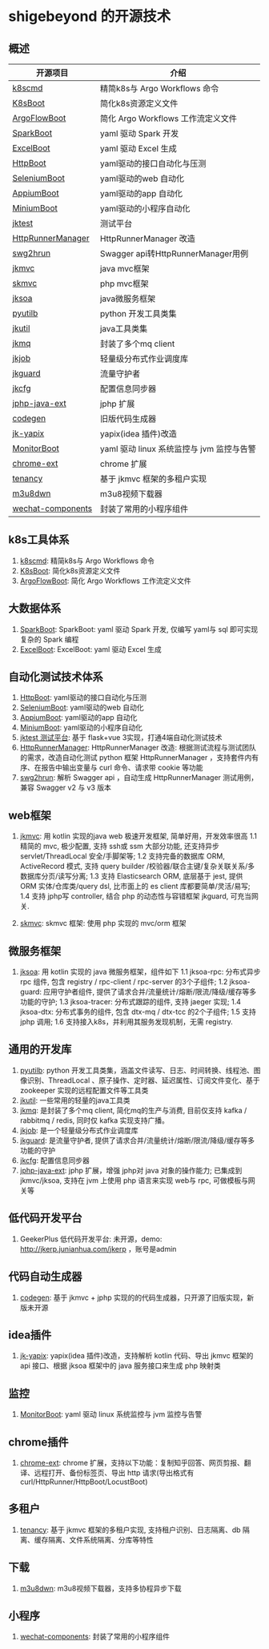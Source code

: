 # shigebeyond 的开源技术
## 概述

|  开源项目 | 介绍  |
| ------------ | ------------ |
| [k8scmd](https://github.com/shigebeyond/k8scmd) | 精简k8s与 Argo Workflows 命令 |
| [K8sBoot](https://github.com/shigebeyond/K8sBoot) | 简化k8s资源定义文件 |
| [ArgoFlowBoot](https://github.com/shigebeyond/ArgoFlowBoot) | 简化 Argo Workflows 工作流定义文件 |
| [SparkBoot](https://github.com/shigebeyond/SparkBoot) | yaml 驱动 Spark 开发 |
| [ExcelBoot](https://github.com/shigebeyond/ExcelBoot) | yaml 驱动 Excel 生成 |
| [HttpBoot](https://github.com/shigebeyond/HttpBoot) | yaml驱动的接口自动化与压测 |
| [SeleniumBoot](https://github.com/shigebeyond/SeleniumBoot) | yaml驱动的web 自动化 |
| [AppiumBoot](https://github.com/shigebeyond/AppiumBoot) | yaml驱动的app 自动化 |
| [MiniumBoot](https://github.com/shigebeyond/MiniumBoot) | yaml驱动的小程序自动化 |
| [jktest](https://www.zhihu.com/zvideo/1630268717249634304) | 测试平台 |
| [HttpRunnerManager](https://github.com/shigebeyond/HttpRunnerManager) | HttpRunnerManager 改造 |
| [swg2hrun](https://github.com/shigebeyond/swg2hrun) | Swagger api转HttpRunnerManager用例 |
| [jkmvc](https://github.com/shigebeyond/jkmvc) | java mvc框架 |
| [skmvc](https://github.com/shigebeyond/skmvc) | php mvc框架 |
| [jksoa](https://github.com/shigebeyond/jksoa) | java微服务框架 |
| [pyutilb](https://github.com/shigebeyond/pyutilb) | python 开发工具类集 |
| [jkutil](https://github.com/shigebeyond/jkutil) | java工具类集 |
| [jkmq](https://github.com/shigebeyond/jkmq) | 封装了多个mq client |
| [jkjob](https://github.com/shigebeyond/jkjob) | 轻量级分布式作业调度库 |
| [jkguard](https://github.com/shigebeyond/jkguard) | 流量守护者 |
| [jkcfg](https://github.com/shigebeyond/jkcfg) | 配置信息同步器 |
| [jphp-java-ext](https://github.com/shigebeyond/jphp-java-ext) | jphp 扩展 |
| [codegen](https://github.com/shigebeyond/codegen) | 旧版代码生成器 |
| [jk-yapix](https://github.com/shigebeyond/jk-yapix) | yapix(idea 插件)改造 |
| [MonitorBoot](https://github.com/shigebeyond/MonitorBoot) | yaml 驱动 linux 系统监控与 jvm 监控与告警  |
| [chrome-ext](https://github.com/shigebeyond/chrome-ext) | chrome 扩展 |
| [tenancy](https://github.com/shigebeyond/tenancy) | 基于 jkmvc 框架的多租户实现 |
| [m3u8dwn](https://github.com/shigebeyond/m3u8dwn) | m3u8视频下载器 |
| [wechat-components](https://github.com/shigebeyond/wechat-components) | 封装了常用的小程序组件 |

## k8s工具体系
1. [k8scmd](https://github.com/shigebeyond/k8scmd): 精简k8s与 Argo Workflows 命令
2. [K8sBoot](https://github.com/shigebeyond/K8sBoot): 简化k8s资源定义文件
3. [ArgoFlowBoot](https://github.com/shigebeyond/ArgoFlowBoot): 简化 Argo Workflows 工作流定义文件

## 大数据体系
1. [SparkBoot](https://github.com/shigebeyond/SparkBoot): SparkBoot: yaml 驱动 Spark 开发, 仅编写 yaml与 sql 即可实现复杂的 Spark 编程 
2. [ExcelBoot](https://github.com/shigebeyond/ExcelBoot): ExcelBoot: yaml 驱动 Excel 生成 

## 自动化测试技术体系
1. [HttpBoot](https://github.com/shigebeyond/HttpBoot): yaml驱动的接口自动化与压测
2. [SeleniumBoot](https://github.com/shigebeyond/SeleniumBoot): yaml驱动的web 自动化
3. [AppiumBoot](https://github.com/shigebeyond/AppiumBoot): yaml驱动的app 自动化
4. [MiniumBoot](https://github.com/shigebeyond/MiniumBoot): yaml驱动的小程序自动化
5. [jktest 测试平台](https://www.zhihu.com/zvideo/1630268717249634304): 基于 flask+vue 3实现，打通4端自动化测试技术
6. [HttpRunnerManager](https://github.com/shigebeyond/HttpRunnerManager): HttpRunnerManager 改造: 根据测试流程与测试团队的需求，改造自动化测试 python 框架 HttpRunnerManager ，支持套件内有序、在报告中输出变量与 curl 命令、请求带 cookie 等功能 
7. [swg2hrun](https://github.com/shigebeyond/swg2hrun): 解析 Swagger api ，自动生成 HttpRunnerManager 测试用例，兼容 Swagger v2 与 v3 版本 

## web框架
1. [jkmvc](https://github.com/shigebeyond/jkmvc): 用 kotlin 实现的java web 极速开发框架, 简单好用，开发效率很高
1.1 精简的 mvc, 极少配置, 支持 ssh或 ssm 大部分功能, 还支持异步 servlet/ThreadLocal 安全/手脚架等;
1.2 支持完备的数据库 ORM, ActiveRecord 模式, 支持 query builder /校验器/联合主键/复杂关联关系/多数据库分页/读写分离;
1.3 支持 Elasticsearch ORM, 底层基于 jest, 提供 ORM 实体/仓库类/query dsl, 比市面上的 es client 库都要简单/灵活/易写;
1.4 支持 jphp写 controller, 结合 php 的动态性与容错框架 jkguard, 可充当网关.

2. [skmvc](https://github.com/shigebeyond/skmvc): skmvc 框架: 使用 php 实现的 mvc/orm 框架 

## 微服务框架
1. [jksoa](https://github.com/shigebeyond/jksoa): 用 kotlin 实现的 java 微服务框架，组件如下
1.1 jksoa-rpc: 分布式异步 rpc 组件, 包含 registry / rpc-client / rpc-server 的3个子组件;
1.2 jksoa-guard: 应用守护者组件, 提供了请求合并/流量统计/熔断/限流/降级/缓存等多功能的守护;
1.3 jksoa-tracer: 分布式跟踪的组件, 支持 jaeger 实现;
1.4 jksoa-dtx: 分布式事务的组件, 包含 dtx-mq / dtx-tcc 的2个子组件;
1.5 支持 jphp 调用;
1.6 支持接入k8s，并利用其服务发现机制，无需 registry.

## 通用的开发库
1. [pyutilb](https://github.com/shigebeyond/pyutilb): python 开发工具类集，涵盖文件读写、日志、时间转换、线程池、图像识别、ThreadLocal 、原子操作、定时器、延迟属性、订阅文件变化、基于 zookeeper 实现的远程配置文件等工具类 
2. [jkutil](https://github.com/shigebeyond/jkutil): 一些常用的轻量的java工具类
2. [jkmq](https://github.com/shigebeyond/jkmq): 是封装了多个mq client, 简化mq的生产与消费, 目前仅支持 kafka / rabbitmq / redis, 同时仅 kafka 实现支持广播。 
3. [jkjob](https://github.com/shigebeyond/jkjob): 是一个轻量级分布式作业调度库
4. [jkguard](https://github.com/shigebeyond/jkguard): 是流量守护者, 提供了请求合并/流量统计/熔断/限流/降级/缓存等多功能的守护
5. [jkcfg](https://github.com/shigebeyond/jkcfg): 配置信息同步器
3. [jphp-java-ext](https://github.com/shigebeyond/jphp-java-ext): jphp 扩展，增强 jphp对 java 对象的操作能力; 已集成到 jkmvc/jksoa, 支持在 jvm 上使用 php 语言来实现 web与 rpc, 可做模板与网关等 

## 低代码开发平台
1. GeekerPlus 低代码开发平台: 未开源，demo: http://jkerp.junianhua.com/jkerp ，账号是admin

## 代码自动生成器
1. [codegen](https://github.com/shigebeyond/codegen): 基于 jkmvc + jphp 实现的的代码生成器，只开源了旧版实现，新版未开源

## idea插件
1. [jk-yapix](https://github.com/shigebeyond/jk-yapix): yapix(idea 插件)改造，支持解析 kotlin 代码、导出 jkmvc 框架的 api 接口、根据 jksoa 框架中的 java 服务接口来生成 php 映射类 

## 监控
1. [MonitorBoot](https://github.com/shigebeyond/MonitorBoot): yaml 驱动 linux 系统监控与 jvm 监控与告警 

## chrome插件
1. [chrome-ext](https://github.com/shigebeyond/chrome-ext): chrome 扩展，支持以下功能：复制知乎回答、网页剪报、翻译、远程打开、备份标签页、导出 http 请求(导出格式有 curl/HttpRunner/HttpBoot/LocustBoot) 

## 多租户
1. [tenancy](https://github.com/shigebeyond/tenancy): 基于 jkmvc 框架的多租户实现, 支持租户识别、日志隔离、db 隔离、缓存隔离、文件系统隔离、分库等特性 

## 下载
1. [m3u8dwn](https://github.com/shigebeyond/m3u8dwn): m3u8视频下载器，支持多协程异步下载 

## 小程序
1. [wechat-components](https://github.com/shigebeyond/wechat-components): 封装了常用的小程序组件